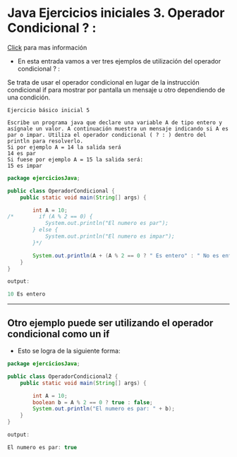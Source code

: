 # Java Ejercicios iniciales 3. Operador Condicional ? :

[Click](http://puntocomnoesunlenguaje.blogspot.com/2012/10/java-ejercicios-iniciales-3.html) para mas información

- En esta entrada vamos a ver tres ejemplos de utilización del operador condicional ? :

Se trata de usar el operador condicional en lugar de la instrucción condicional if para mostrar por pantalla un mensaje u otro dependiendo de una condición.

```text
Ejercicio básico inicial 5

Escribe un programa java que declare una variable A de tipo entero y asígnale un valor. A continuación muestra un mensaje indicando si A es par o impar. Utiliza el operador condicional ( ? : ) dentro del println para resolverlo.
Si por ejemplo A = 14 la salida será
14 es par
Si fuese por ejemplo A = 15 la salida será:
15 es impar
```

```java
package ejerciciosJava;

public class OperadorCondicional {
    public static void main(String[] args) {

        int A = 10;
/*        if (A % 2 == 0) {
            System.out.println("El numero es par");
        } else {
            System.out.println("El numero es impar");
        }*/

        System.out.println(A + (A % 2 == 0 ? " Es entero" : " No es entero"));
    }
}

output:

10 Es entero
```

---

## Otro ejemplo puede ser utilizando el operador condicional como un if

- Esto se logra de la siguiente forma:

```java
package ejerciciosJava;

public class OperadorCondicional2 {
    public static void main(String[] args) {

        int A = 10;
        boolean b = A % 2 == 0 ? true : false;
        System.out.println("El numero es par: " + b);
    }
}

output:

El numero es par: true
```
